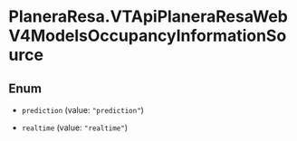 # PlaneraResa.VTApiPlaneraResaWebV4ModelsOccupancyInformationSource

## Enum


* `prediction` (value: `"prediction"`)

* `realtime` (value: `"realtime"`)


